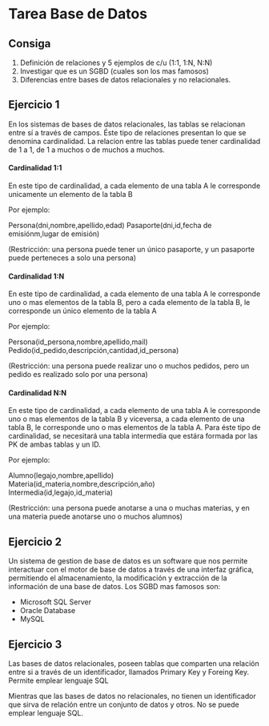 # Tarea Base de Datos

## Consiga

1) Definición de relaciones y 5 ejemplos de c/u (1:1, 1:N, N:N)
2) Investigar que es un SGBD (cuales son los mas famosos)
3) Diferencias entre bases de datos relacionales y no relacionales.

## Ejercicio 1

En los sistemas de bases de datos relacionales, las tablas se relacionan entre sí a través de campos. Éste tipo de relaciones presentan lo que se denomina cardinalidad. 
La relacion entre las tablas puede tener cardinalidad de 1 a 1, de 1 a muchos o de muchos a muchos. 

#### Cardinalidad 1:1

En este tipo de cardinalidad, a cada elemento de una tabla A le corresponde unicamente un elemento de la tabla B

Por ejemplo:

Persona(dni,nombre,apellido,edad)
Pasaporte(dni,id,fecha de emisiónm,lugar de emisión)

(Restricción: una persona puede tener un único pasaporte, y un pasaporte puede perteneces a solo una persona)

#### Cardinalidad 1:N

En este tipo de cardinalidad, a cada elemento de una tabla A le corresponde uno o mas elementos de la tabla B, pero a cada elemento de la tabla B, le corresponde un único elemento de la tabla A

Por ejemplo:

Persona(id_persona,nombre,apellido,mail)
Pedido(id_pedido,descripción,cantidad,id_persona)

(Restricción: una persona puede realizar uno o muchos pedidos, pero un pedido es realizado solo por una persona)


#### Cardinalidad N:N

En este tipo de cardinalidad, a cada elemento de una tabla A le corresponde uno o mas elementos de la tabla B y viceversa, a cada elemento de una tabla B, le corresponde uno o mas elementos de la tabla A.
Para éste tipo de cardinalidad, se necesitará una tabla intermedia que estára formada por las PK de ambas tablas y un ID. 

Por ejemplo:

Alumno(legajo,nombre,apellido)
Materia(id_materia,nombre,descripción,año)
Intermedia(id,legajo,id_materia)

(Restricción: una persona puede anotarse a una o muchas materias, y en una materia puede anotarse uno o muchos alumnos)

## Ejercicio 2

Un sistema de gestion de base de datos es un software que nos permite interactuar con el motor de base de datos a través de una interfaz gráfica, permitiendo el almacenamiento, la modificación y extracción de la información de una base de datos. 
Los SGBD mas famosos son:
- Microsoft SQL Server
- Oracle Database
- MySQL

## Ejercicio 3

Las bases de datos relacionales, poseen tablas que comparten una relación entre si a través de un identificador, llamados Primary Key y Foreing Key. Permite emplear lenguaje SQL

Mientras que las bases de datos no relacionales, no tienen un identificador que sirva de relación entre un conjunto de datos y otros. No se puede emplear lenguaje SQL. 

